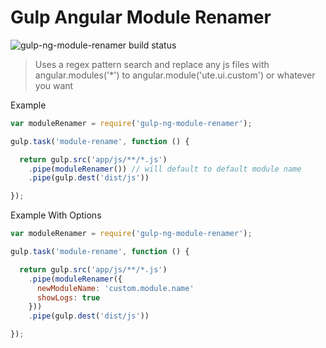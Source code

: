 Gulp Angular Module Renamer
====================
![gulp-ng-module-renamer build status](https://travis-ci.org/crivas/gulp-ng-module-renamer.svg?branch=master)

> Uses a regex pattern search and replace any js files with angular.modules('\*') to angular.module('ute.ui.custom') or whatever you want

Example

```js
var moduleRenamer = require('gulp-ng-module-renamer');

gulp.task('module-rename', function () {

  return gulp.src('app/js/**/*.js')
    .pipe(moduleRenamer()) // will default to default module name
    .pipe(gulp.dest('dist/js'))

});
```

Example With Options
```js
var moduleRenamer = require('gulp-ng-module-renamer');

gulp.task('module-rename', function () {

  return gulp.src('app/js/**/*.js')
    .pipe(moduleRenamer({
      newModuleName: 'custom.module.name'
      showLogs: true
    }))
    .pipe(gulp.dest('dist/js'))

});
```
